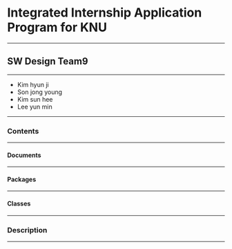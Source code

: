 # Integrated Internship Application Program for KNU
---------------------------------------------------
  
## SW Design Team9
------------------
- Kim hyun ji
- Son jong young
- Kim sun hee
- Lee yun min
------------------

### Contents
------------

#### Documents
--------------

#### Packages
-------------

#### Classes
------------


### Description
---------------------------------------------------

